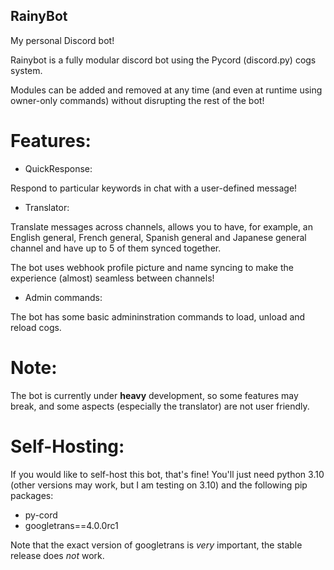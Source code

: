 ## RainyBot

My personal Discord bot!

Rainybot is a fully modular discord bot using the Pycord (discord.py) cogs system.

Modules can be added and removed at any time (and even at runtime using owner-only commands) without disrupting the rest of the bot!

# Features:

* QuickResponse:

Respond to particular keywords in chat with a user-defined message! 

* Translator:

Translate messages across channels, allows you to have, for example, an English general, French general, Spanish general and Japanese general channel
and have up to 5 of them synced together.

The bot uses webhook profile picture and name syncing to make the experience (almost) seamless between channels!

* Admin commands:

The bot has some basic admininstration commands to load, unload and reload cogs.

# Note:

The bot is currently under **heavy** development, so some features may break, and some aspects (especially the translator) are not user friendly.

# Self-Hosting:

If you would like to self-host this bot, that's fine! You'll just need python 3.10 (other versions may work, but I am testing on 3.10) and the following pip packages:

* py-cord
* googletrans==4.0.0rc1

Note that the exact version of googletrans is *very* important, the stable release does *not* work.